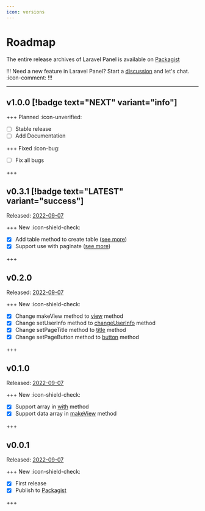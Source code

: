 ```yaml
---
icon: versions
---
```


# Roadmap

The entire release archives of Laravel Panel is available on [Packagist](https://packagist.org/packages/lazysoft/laravel-panel)

!!!
Need a new feature in Laravel Panel? Start a [discussion](https://github.com/lazysoft-ir/laravel-panel/discussions) and let's chat. :icon-comment:
!!!

---

## v1.0.0 [!badge text="NEXT" variant="info"]

+++ Planned :icon-unverified:

- [ ] Stable release
- [ ] Add Documentation

+++ Fixed :icon-bug:

- [ ] Fix all bugs

+++

## v0.3.1 [!badge text="LATEST" variant="success"]

Released: [2022-09-07](https://github.com/lazysoft-ir/laravel-panel/releases/tag/v0.3.1)

+++ New :icon-shield-check:

- [x] Add table method to create table ([see more](/features/make-table))
- [x] Support use with paginate ([see more](/features/make-table#use-with-paginate))

+++

## v0.2.0

Released: [2022-09-07](https://github.com/lazysoft-ir/laravel-panel/releases/tag/v0.2.0)

+++ New :icon-shield-check:

- [x] Change makeView method to [view](/features/make-view#start-show-view) method
- [x] Change setUserInfo method to [changeUserInfo](/features/make-view#change-user-info) method
- [x] Change setPageTitle method to [title](/features/make-view#set-page-title) method
- [x] Change setPageButton method to [button](/features/make-view#set-page-button) method

+++

## v0.1.0

Released: [2022-09-07](https://github.com/lazysoft-ir/laravel-panel/releases/tag/v0.1.0)

+++ New :icon-shield-check:

- [x] Support array in [with](/features/make-view#add-data) method
- [x] Support data array in [makeView](/features/make-view/#start-show-view) method

+++

## v0.0.1

Released: [2022-09-07](https://github.com/lazysoft-ir/laravel-panel/releases/tag/v0.0.1)

+++ New :icon-shield-check:

- [x] First release
- [x] Publish to [Packagist](https://packagist.org/packages/lazysoft/laravel-panel)

+++